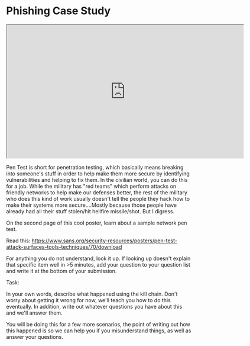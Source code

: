 # Phishing Case Study

<iframe allowfullscreen height="360" src="https://www.youtube.com/embed/qOXr-fEy0do?wmode=opaque" width="640"></iframe>  

Pen Test is short for penetration testing, which basically means
breaking into someone's stuff in order to help make them more secure by
identifying vulnerabilities and helping to fix them. In the civilian
world, you can do this for a job. While the military has "red teams"
which perform attacks on friendly networks to help make our defenses
better, the rest of the military who does this kind of work usually
doesn't tell the people they hack how to make their systems more
secure....Mostly because those people have already had all their stuff
stolen/hit hellfire missile/shot. But I digress.

On the second page of this cool poster, learn about a sample network pen
test.

Read this: <a
href="https://www.sans.org/security-resources/posters/pen-test-attack-surfaces-tools-techniques/70/download"
rel="noopener"
target="_blank">https://www.sans.org/security-resources/posters/pen-test-attack-surfaces-tools-techniques/70/download</a>

For anything you do not understand, look it up. If looking up doesn't
explain that specific item well in \>5 minutes, add your question to
your question list and write it at the bottom of your submission.

Task:

In your own words, describe what happened using the kill chain. Don't
worry about getting it wrong for now, we'll teach you how to do this
eventually. In addition, write out whatever questions you have about
this and we'll answer them.

You will be doing this for a few more scenarios, the point of writing
out how this happened is so we can help you if you misunderstand things,
as well as answer your questions.
